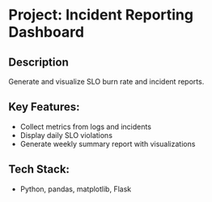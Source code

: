 # Project: Incident Reporting Dashboard

## Description
Generate and visualize SLO burn rate and incident reports.

## Key Features:
- Collect metrics from logs and incidents
- Display daily SLO violations
- Generate weekly summary report with visualizations

## Tech Stack:
- Python, pandas, matplotlib, Flask
